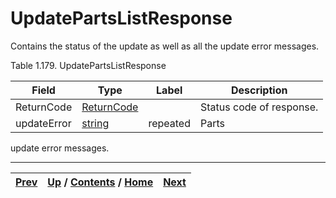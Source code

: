 # UpdatePartsListResponse

Contains the status of the update as well as all the update error messages.

Table 1.179. UpdatePartsListResponse

Field| Type| Label| Description  
---|---|---|---  
ReturnCode| [ReturnCode](ch01s04s04.md "Return Code")|  | Status code of response.  
updateError| [string](ch01s11.md "gRPC Scalar Value Types")| repeated| Parts
update error messages.  
  
  

* * *

[Prev](ch01s08s09s03.md) | [Up](ch01s08s09.md) / [Contents](index.md) / [Home](../../index.htm)|  [Next](ch01s08s09s05.md)  
---|---|---

